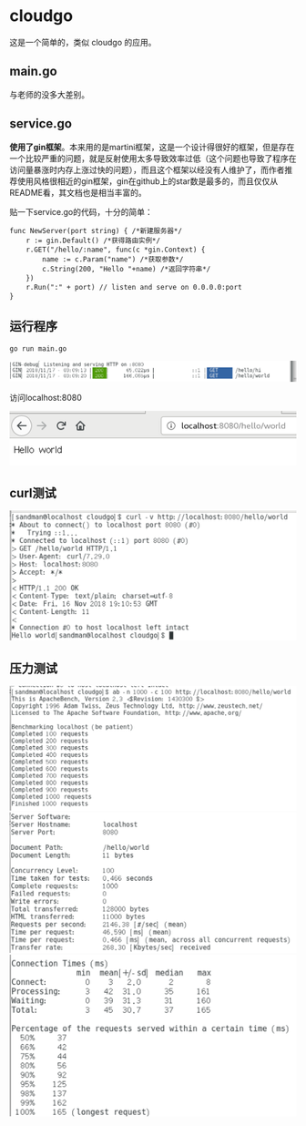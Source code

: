 # cloudgo

这是一个简单的，类似 cloudgo 的应用。

## main.go
与老师的没多大差别。

## service.go
**使用了gin框架**。本来用的是martini框架，这是一个设计得很好的框架，但是存在一个比较严重的问题，就是反射使用太多导致效率过低（这个问题也导致了程序在访问量暴涨时内存上涨过快的问题），而且这个框架以经没有人维护了，而作者推荐使用风格很相近的gin框架，gin在github上的star数是最多的，而且仅仅从README看，其文档也是相当丰富的。

贴一下service.go的代码，十分的简单：
```
func NewServer(port string) { /*新建服务器*/
	r := gin.Default() /*获得路由实例*/
	r.GET("/hello/:name", func(c *gin.Context) {
		name := c.Param("name") /*获取参数*/
		c.String(200, "Hello "+name) /*返回字符串*/
	})
	r.Run(":" + port) // listen and serve on 0.0.0.0:port
}
```

## 运行程序
```
go run main.go
```
![2](https://github.com/9ayhub/cloudgo/blob/master/pics/%5BGIN%5D.png)

访问localhost:8080

![1](https://github.com/9ayhub/cloudgo/blob/master/pics/1.png)

## curl测试

![3](https://github.com/9ayhub/cloudgo/blob/master/pics/curl.png)

## 压力测试

![4](https://github.com/9ayhub/cloudgo/blob/master/pics/ab1.png)
![5](https://github.com/9ayhub/cloudgo/blob/master/pics/ab2.png)
![6](https://github.com/9ayhub/cloudgo/blob/master/pics/ab3.png)
